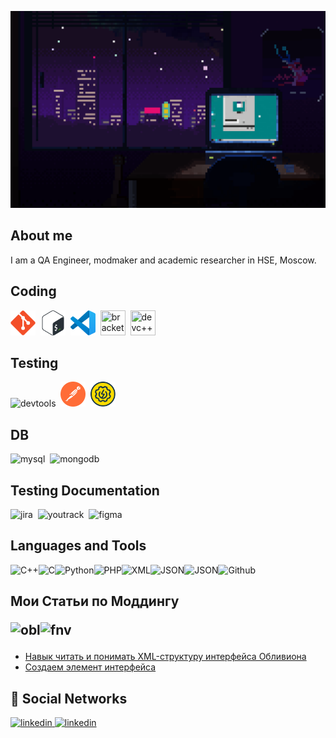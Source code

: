 <!-- ## Hi there 👋 -->

<!--
**ArtemShikov/ArtemShikov** is a ✨ _special_ ✨ repository because its `README.md` (this file) appears on your GitHub profile.

Here are some ideas to get you started:

- 🔭 I’m currently working on ...
- 🌱 I’m currently learning ...
- 👯 I’m looking to collaborate on ...
- 🤔 I’m looking for help with ...
- 💬 Ask me about ...
- 📫 How to reach me: ...
- 😄 Pronouns: ...
- ⚡ Fun fact: ...[![Header](https://github.com/ArtemShikov/ArtemShikov/blob/main/assets/igor-freitas-mesa.gif)] <!--(path to my channel)>

-->

![Header](https://github.com/ArtemShikov/ArtemShikov/blob/main/assets/igor-freitas-mesa.gif)


## About me
I am a QA Engineer, modmaker and academic researcher in HSE, Moscow.

## Coding

<div>
<img src="https://github.com/ArtemShikov/ArtemShikov/blob/main/assets/GIt.svg" title="git" width="40" height="40"/>&nbsp
<img src="https://github.com/ArtemShikov/ArtemShikov/blob/main/assets/Bash.png" title="bash" width="40" height="40"/>&nbsp
<img src="https://github.com/ArtemShikov/ArtemShikov/blob/main/assets/vscode.svg" title="vscode" width="40" height="40"/>&nbsp
<img src="https://upload.wikimedia.org/wikipedia/commons/thumb/4/4c/Brackets_Icon.svg/1200px-Brackets_Icon.svg.png" title="brackets" width="40" height="40"/>&nbsp
<img src="https://store-images.s-microsoft.com/image/apps.8200.14525614036320964.388ccdd1-65a9-4bfc-81ce-c614493bcc79.5dfc4719-b603-45a1-a73e-bf55d9d25077" title="devc++" width="40" height="40"/>&nbsp

</div>

## Testing

<div>
  <img src="https://d33wubrfki0l68.cloudfront.net/38b5c953a4667366685d55db55d057c86db1fc54/a0fdc/static/acae6b24d940347661ca901ea07f47c1/chrome-dev-logo-icon.png" title="devtools" alt="devtools" width="40" height="40"/>&nbsp
  <img src="https://github.com/ArtemShikov/ArtemShikov/blob/main/assets/Postman.png" title="postman" alt="postman" width="40" height="40"/>&nbsp
  <img src="https://github.com/ArtemShikov/ArtemShikov/blob/main/assets/SOAP.svg" title="soapui" alt="soapui" width="40" height="40"/>&nbsp

</div>

## DB 

<div>
  <img src="https://cdn.jsdelivr.net/gh/devicons/devicon/icons/mysql/mysql-original.svg" title="mysql" alt="mysql" width="40" height="40"/>&nbsp
  <img src="https://cdn.jsdelivr.net/gh/devicons/devicon/icons/mongodb/mongodb-original.svg" title="mongodb" alt="mongodb" width="40" height="40"/>&nbsp
</div>

## Testing Documentation
<div>
  <img src="https://cdn.jsdelivr.net/gh/devicons/devicon/icons/jira/jira-original.svg" title="jira" alt="jira" width="40" height="40"/>&nbsp
  <img src="https://upload.wikimedia.org/wikipedia/commons/thumb/8/8d/YouTrack_Icon.svg/1024px-YouTrack_Icon.svg.png?20200803082248" title="youtrack" alt="youtrack" width="40" height="40"/>&nbsp
  <img src="https://cdn.jsdelivr.net/gh/devicons/devicon/icons/figma/figma-original.svg" title="figma" alt="figma" width="40" height="40"/>&nbsp
</div>

## Languages and Tools
![C++](https://img.shields.io/badge/C++-2c0f4e?style=for-the-badge&logo=c%2B%2B)![C](https://img.shields.io/badge/C-2c0f4e?style=for-the-badge&logo=C)![Python](https://img.shields.io/badge/Python-2c0f4e?style=for-the-badge&logo=Python)![PHP](https://img.shields.io/badge/PHP-2c0f4e?style=for-the-badge&logo=php)![XML](https://img.shields.io/badge/XML-2c0f4e?style=for-the-badge&logo=XML)![JSON](https://img.shields.io/badge/JSON-2c0f4e?style=for-the-badge&logo=JSON)![JSON](https://img.shields.io/badge/Gitlab-2c0f4e?style=for-the-badge&logo=Gitlab)![Github](https://img.shields.io/badge/Github-2c0f4e?style=for-the-badge&logo=Github)


 ## Мои Статьи по Моддингу <p><img src="https://cdn2.steamgriddb.com/icon_thumb/ccf4769973f7658ac976a063527c4292.png" width="40" height="40" alt="obl" /><img src="https://github.com/ArtemShikov/ArtemShikov/blob/main/assets/G3xhumed-Mega-Games-Pack-23-Fallout-3-new-2.ico" width="40" height="40" alt="fnv"/>
 - [Навык читать и понимать XML-структуру интерфейса Обливиона](https://tesall.club/tutorials/the-elder-scrolls-modding/modostroenie-oblivion/1609-navik-chitat-i-ponimat-xml-strukturu-interfeisa-obliviona)
 - [Создаем элемент интерфейса](https://tesall.club/tutorials/mir-fallout/modostroenie-fallout/1610-sozdaem-element-interfeisa)
  
## 🤝 Social Networks
 <div id="badges">
    <a href="https://next.nexusmods.com/profile/ArtemSHikoff/mods" target="_blank">
      <img src="https://upload.wikimedia.org/wikipedia/tr/c/c2/NexusMods.png" width="40" height="40" alt="linkedin" />
    </a>
    <a href="https://orcid.org/0000-0002-3027-8826" target="_blank">
      <img src="https://library.pitt.edu/sites/default/files/images/medialibrary/orcid.png" width="40" height="40" alt="linkedin" />
    </a>
      </div>

 
<!-- [![HSE](https://github.com/ArtemShikov/ArtemShikov/blob/main/assets/hse.png)](https://www.hse.ru/org/persons/208534475/#sci) -->
<!-- ## Follow Me -->
  <!-- <a href=" " target="_blank">
      <img src="https://cdn-icons-png.flaticon.com/512/2111/2111646.png" width="40" height="40" alt="telegram" />
    </a> -->
